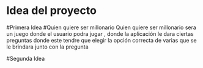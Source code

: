 # Idea del proyecto

#Primera Idea
#Quien quiere ser millonario
Quien quiere ser millonario sera un juego donde el usuario podra jugar , donde la aplicación le dara ciertas preguntas donde este tendre que elegir la opción correcta de varias que se le brindara junto con la pregunta 

#Segunda Idea

